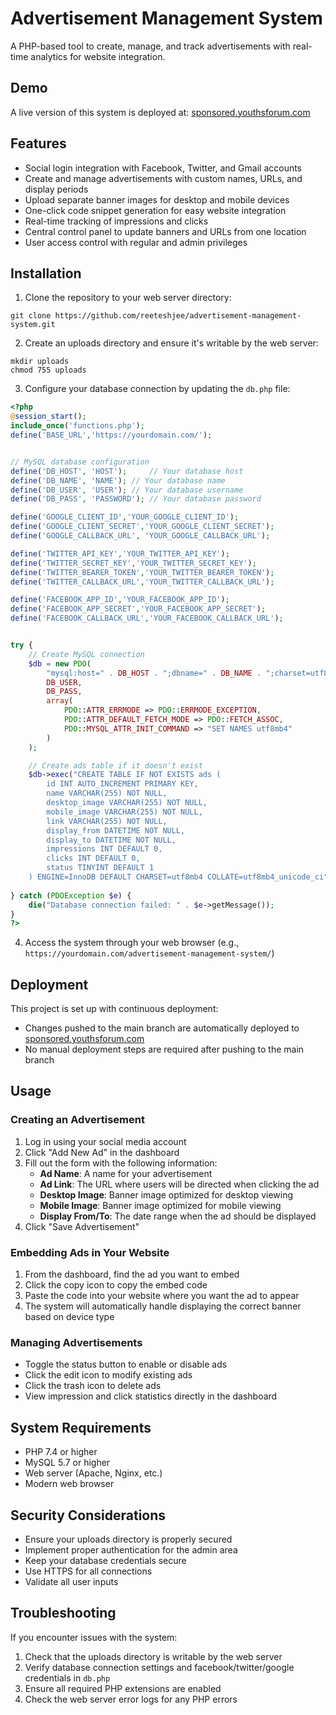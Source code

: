 # Advertisement Management System

A PHP-based tool to create, manage, and track advertisements with real-time analytics for website integration.

## Demo

A live version of this system is deployed at: [sponsored.youthsforum.com](https://sponsored.youthsforum.com)

## Features

* Social login integration with Facebook, Twitter, and Gmail accounts
* Create and manage advertisements with custom names, URLs, and display periods
* Upload separate banner images for desktop and mobile devices
* One-click code snippet generation for easy website integration
* Real-time tracking of impressions and clicks
* Central control panel to update banners and URLs from one location
* User access control with regular and admin privileges

## Installation

1. Clone the repository to your web server directory:

```
git clone https://github.com/reeteshjee/advertisement-management-system.git
```

2. Create an uploads directory and ensure it's writable by the web server:

```
mkdir uploads
chmod 755 uploads
```

3. Configure your database connection by updating the `db.php` file:

```php
<?php
@session_start();
include_once('functions.php');
define('BASE_URL','https://yourdomain.com/');


// MySQL database configuration
define('DB_HOST', 'HOST');     // Your database host
define('DB_NAME', 'NAME'); // Your database name
define('DB_USER', 'USER'); // Your database username
define('DB_PASS', 'PASSWORD'); // Your database password

define('GOOGLE_CLIENT_ID','YOUR_GOOGLE_CLIENT_ID');
define('GOOGLE_CLIENT_SECRET','YOUR_GOOGLE_CLIENT_SECRET');
define('GOOGLE_CALLBACK_URL', 'YOUR_GOOGLE_CALLBACK_URL');

define('TWITTER_API_KEY','YOUR_TWITTER_API_KEY');
define('TWITTER_SECRET_KEY','YOUR_TWITTER_SECRET_KEY');
define('TWITTER_BEARER_TOKEN','YOUR_TWITTER_BEARER_TOKEN');
define('TWITTER_CALLBACK_URL','YOUR_TWITTER_CALLBACK_URL');

define('FACEBOOK_APP_ID','YOUR_FACEBOOK_APP_ID');
define('FACEBOOK_APP_SECRET','YOUR_FACEBOOK_APP_SECRET');
define('FACEBOOK_CALLBACK_URL','YOUR_FACEBOOK_CALLBACK_URL');


try {
    // Create MySQL connection
    $db = new PDO(
        "mysql:host=" . DB_HOST . ";dbname=" . DB_NAME . ";charset=utf8mb4",
        DB_USER,
        DB_PASS,
        array(
            PDO::ATTR_ERRMODE => PDO::ERRMODE_EXCEPTION,
            PDO::ATTR_DEFAULT_FETCH_MODE => PDO::FETCH_ASSOC,
            PDO::MYSQL_ATTR_INIT_COMMAND => "SET NAMES utf8mb4"
        )
    );

    // Create ads table if it doesn't exist
    $db->exec("CREATE TABLE IF NOT EXISTS ads (
        id INT AUTO_INCREMENT PRIMARY KEY,
        name VARCHAR(255) NOT NULL,
        desktop_image VARCHAR(255) NOT NULL,
        mobile_image VARCHAR(255) NOT NULL,
        link VARCHAR(255) NOT NULL,
        display_from DATETIME NOT NULL,
        display_to DATETIME NOT NULL,
        impressions INT DEFAULT 0,
        clicks INT DEFAULT 0,
        status TINYINT DEFAULT 1
    ) ENGINE=InnoDB DEFAULT CHARSET=utf8mb4 COLLATE=utf8mb4_unicode_ci");
    
} catch (PDOException $e) {
    die("Database connection failed: " . $e->getMessage());
}
?>
```
4. Access the system through your web browser (e.g., `https://yourdomain.com/advertisement-management-system/`)

## Deployment

This project is set up with continuous deployment:
* Changes pushed to the main branch are automatically deployed to [sponsored.youthsforum.com](https://sponsored.youthsforum.com)
* No manual deployment steps are required after pushing to the main branch

## Usage

### Creating an Advertisement

1. Log in using your social media account
2. Click "Add New Ad" in the dashboard
3. Fill out the form with the following information:
   * **Ad Name**: A name for your advertisement
   * **Ad Link**: The URL where users will be directed when clicking the ad
   * **Desktop Image**: Banner image optimized for desktop viewing
   * **Mobile Image**: Banner image optimized for mobile viewing
   * **Display From/To**: The date range when the ad should be displayed
4. Click "Save Advertisement"

### Embedding Ads in Your Website

1. From the dashboard, find the ad you want to embed
2. Click the copy icon to copy the embed code
3. Paste the code into your website where you want the ad to appear
4. The system will automatically handle displaying the correct banner based on device type

### Managing Advertisements

* Toggle the status button to enable or disable ads
* Click the edit icon to modify existing ads
* Click the trash icon to delete ads
* View impression and click statistics directly in the dashboard

## System Requirements

* PHP 7.4 or higher
* MySQL 5.7 or higher
* Web server (Apache, Nginx, etc.)
* Modern web browser

## Security Considerations

* Ensure your uploads directory is properly secured
* Implement proper authentication for the admin area
* Keep your database credentials secure
* Use HTTPS for all connections
* Validate all user inputs

## Troubleshooting

If you encounter issues with the system:

1. Check that the uploads directory is writable by the web server
2. Verify database connection settings and facebook/twitter/google credentials in `db.php`
3. Ensure all required PHP extensions are enabled
4. Check the web server error logs for any PHP errors

